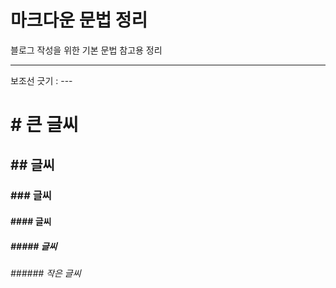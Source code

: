 # 마크다운 문법 정리

블로그 작성을 위한 기본 문법 참고용 정리

---

보조선 긋기 : ---

# # 큰 글씨

## ## 글씨

### ### 글씨

#### #### 글씨

##### ##### 글씨

###### ###### 작은 글씨
